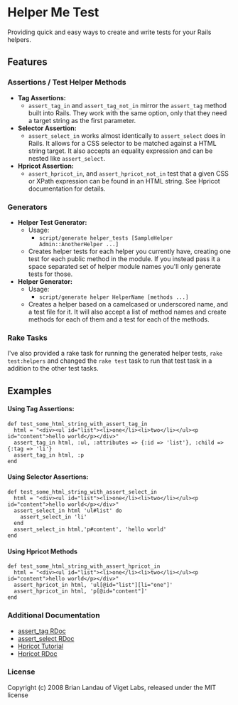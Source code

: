 Helper Me Test
==============

Providing quick and easy ways to create and write tests for your Rails helpers.


Features
---------

### Assertions / Test Helper Methods

* __Tag Assertions:__
    * `assert_tag_in` and `assert_tag_not_in` mirror the `assert_tag` method built
      into Rails. They work with the same option, only that they need a target
      string as the first parameter.
* __Selector Assertion:__
    * `assert_select_in` works almost identically to `assert_select` does in Rails.
      It allows for a CSS selector to be matched against a HTML string target.
      It also accepts an equality expression and can be nested like `assert_select`.
* __Hpricot Assertion:__
    * `assert_hpricot_in`, and `assert_hpricot_not_in` test that a given CSS or XPath
      expression can be found in an HTML string. See Hpricot documentation for details.

### Generators

* __Helper Test Generator:__
    * Usage:
        * `script/generate helper_tests [SampleHelper Admin::AnotherHelper ...]`
    * Creates helper tests for each helper you currently have, creating one test for
      each public method in the module. If you instead pass it a space separated set
      of helper module names you'll only generate tests for those.
* __Helper Generator:__
    * Usage:
        * `script/generate helper HelperName [methods ...]`
    * Creates a helper based on a camelcased or underscored name, and a test file
      for it. It will also accept a list of method names and create methods for
      each of them and a test for each of the methods.

### Rake Tasks

I've also provided a rake task for running the generated helper tests, `rake test:helpers`
and changed the `rake test` task to run that test task in a addition to the other
test tasks.


Examples
---------

#### Using Tag Assertions:

    def test_some_html_string_with_assert_tag_in
      html = "<div><ul id="list"><li>one</li><li>two</li></ul><p id="content">hello world</p></div>"
      assert_tag_in html, :ul, :attributes => {:id => 'list'}, :child => {:tag => 'li'}
      assert_tag_in html, :p
    end
    

#### Using Selector Assertions:

    def test_some_html_string_with_assert_select_in
      html = "<div><ul id="list"><li>one</li><li>two</li></ul><p id="content">hello world</p></div>"
      assert_select_in html 'ul#list' do
        assert_select_in 'li'
      end
      assert_select_in html,'p#content', 'hello world'
    end
    

#### Using Hpricot Methods

    def test_some_html_string_with_assert_hpricot_in
      html = "<div><ul id="list"><li>one</li><li>two</li></ul><p id="content">hello world</p></div>"
      assert_hpricot_in html, 'ul[@id="list"][li="one"]'
      assert_hpricot_in html, 'p[@id="content"]'
    end
    



### Additional Documentation

* [assert_tag RDoc](http://api.rubyonrails.org/classes/ActionController/Assertions/TagAssertions.html "ActionController::Assertions::TagAssertions")
* [assert_select RDoc](http://api.rubyonrails.org/classes/ActionController/Assertions/SelectorAssertions.html "ActionController::Assertions::SelectorAssertions")
* [Hpricot Tutorial](https://code.whytheluckystiff.net/hpricot/wiki/AnHpricotShowcase)
* [Hpricot RDoc](http://code.whytheluckystiff.net/doc/hpricot/ "Hpricot Documentation")


### License

Copyright (c) 2008 Brian Landau of Viget Labs, released under the MIT license
